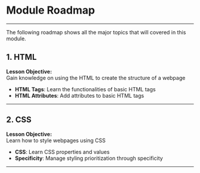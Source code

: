 # Module Roadmap

---

The following roadmap shows all the major topics that will covered in this module.

## **1. HTML**
**Lesson Objective:**  
Gain knowledge on using the HTML to create the structure of a webpage

- **HTML Tags**: Learn the functionalities of basic HTML tags
- **HTML Attributes**: Add attributes to basic HTML tags

---

## **2. CSS**
**Lesson Objective:**  
Learn how to style webpages using CSS

- **CSS**: Learn CSS properties and values
- **Specificity**: Manage styling prioritization through specificity

---
